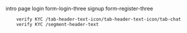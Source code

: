 intro page 
      login  form-login-three
      signup form-register-three

        verify KYC /tab-header-text-icon/tab-header-text-icon/tab-chat
        verify KYC /segment-header-text
